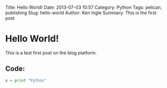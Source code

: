 Title: Hello World!
Date: 2013-07-03 10:57
Category: Python
Tags: pelican, publishing
Slug: hello-world
Author: Ken Ingle
Summary: This is the first post

# Hello World!

This is a test first post on the blog platform.

## Code:

```python
s = print "Python"
```